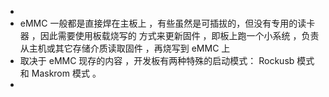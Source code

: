 -
- eMMC 一般都是直接焊在主板上 ，有些虽然是可插拔的，但没有专用的读卡器 ，因此需要使用板载烧写的 
  方式来更新固件 ，即板上跑一个小系统 ，负责从主机或其它存储介质读取固件 ，再烧写到 eMMC 上
- 取决于 eMMC 现存的内容 ，开发板有两种特殊的启动模式： Rockusb 模式 和 Maskrom 模式 。
-